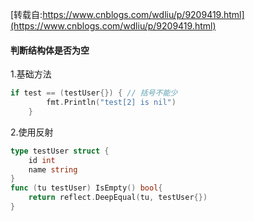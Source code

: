 [转载自:https://www.cnblogs.com/wdliu/p/9209419.html](https://www.cnblogs.com/wdliu/p/9209419.html)  
#### 判断结构体是否为空  
1.基础方法  
```go
if test == (testUser{}) { // 括号不能少
		fmt.Println("test[2] is nil")
	}
  ```  
  
2.使用反射  
```go
type testUser struct {
	id int
	name string
}
func (tu testUser) IsEmpty() bool{
	return reflect.DeepEqual(tu, testUser{})
}
```  

